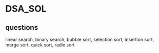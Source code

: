 # DSA_SOL

## questions 

linear search,
binary search,
bubble sort,
selection sort,
insertion sort,
merge sort,
quick sort,
radix sort

